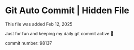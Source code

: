 # Git Auto Commit | Hidden File

This file was added Feb 12, 2025

Just for fun and keeping my daily git commit active 🤪

commit number: 98137
